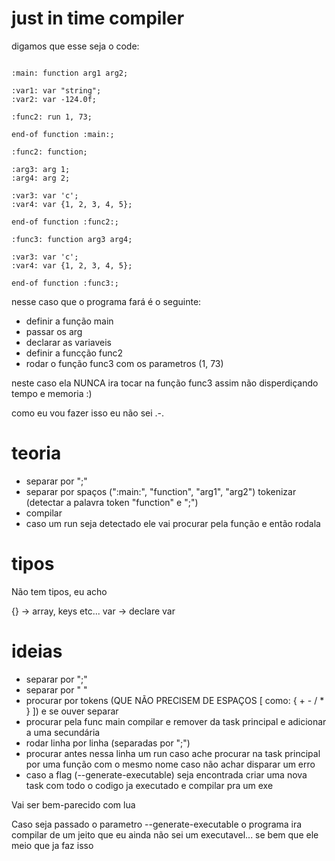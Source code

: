 # just in time compiler

digamos que esse seja o code: 

```wfkit

:main: function arg1 arg2;

:var1: var "string";
:var2: var -124.0f;

:func2: run 1, 73;

end-of function :main:;

:func2: function;

:arg3: arg 1;
:arg4: arg 2;

:var3: var 'c';
:var4: var {1, 2, 3, 4, 5};

end-of function :func2:;

:func3: function arg3 arg4;

:var3: var 'c';
:var4: var {1, 2, 3, 4, 5};

end-of function :func3:;

```

nesse caso que o programa fará é o seguinte:

* definir a função main
* passar os arg
* declarar as variaveis
* definir a funcção func2
* rodar o função func3 com os parametros (1, 73)

neste caso ela NUNCA ira tocar na função func3
assim não disperdiçando tempo e memoria :)

como eu vou fazer isso
eu não sei .-.

# teoria

* separar por ";"
* separar por spaços (":main:", "function", "arg1", "arg2") tokenizar (detectar a palavra token "function" e ";")
* compilar
* caso um run seja detectado ele vai procurar pela função e então rodala

# tipos
Não tem tipos, eu acho

{} -> array, keys etc...
var -> declare var

# ideias

* separar por ";"
* separar por " "
* procurar por tokens (QUE NÃO PRECISEM DE ESPAÇOS [ como: { + - / * } ]) e se ouver separar
* procurar pela func main compilar e remover da task principal e adicionar a uma secundária
* rodar linha por linha (separadas por ";")
* procurar antes nessa linha um run caso ache procurar na task principal por uma função com o mesmo nome caso não achar disparar um erro
* caso a flag (--generate-executable) seja encontrada criar uma nova task com todo o codigo ja executado e compilar pra um exe 

Vai ser bem-parecido com lua

Caso seja passado o parametro --generate-executable o programa ira compilar de um jeito que eu ainda não sei um executavel... se bem que ele meio que ja faz isso

 
